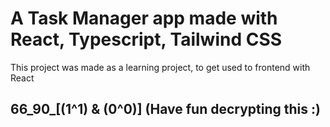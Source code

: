 # A Task Manager app made with React, Typescript, Tailwind CSS

This project was made as a learning project, to get used to frontend with React

## 66_90_[(1^1) & (0^0)] (Have fun decrypting this :)

